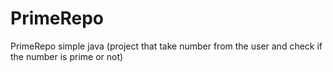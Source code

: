 # PrimeRepo
PrimeRepo
 simple java
(project that take number from the user and check if the number is prime or not) 
